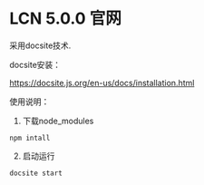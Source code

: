 

# LCN 5.0.0 官网

采用docsite技术.   

docsite安装：   

https://docsite.js.org/en-us/docs/installation.html  


使用说明：  

1. 下载node_modules  

`npm intall`  

2. 启动运行  

`docsite start `  


